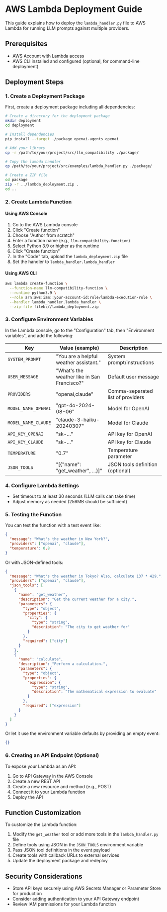 # AWS Lambda Deployment Guide

This guide explains how to deploy the `lambda_handler.py` file to AWS Lambda for running LLM prompts against multiple providers.

## Prerequisites

- AWS Account with Lambda access
- AWS CLI installed and configured (optional, for command-line deployment)

## Deployment Steps

### 1. Create a Deployment Package

First, create a deployment package including all dependencies:

```bash
# Create a directory for the deployment package
mkdir deployment
cd deployment

# Install dependencies
pip install --target ./package openai-agents openai

# Add your library
cp -r /path/to/your/project/src/llm_compatibility ./package/

# Copy the lambda handler
cp /path/to/your/project/src/examples/lambda_handler.py ./package/

# Create a ZIP file
cd package
zip -r ../lambda_deployment.zip .
cd ..
```

### 2. Create Lambda Function

#### Using AWS Console

1. Go to the AWS Lambda console
2. Click "Create function"
3. Choose "Author from scratch"
4. Enter a function name (e.g., `llm-compatibility-function`)
5. Select Python 3.9 or higher as the runtime
6. Click "Create function"
7. In the "Code" tab, upload the `lambda_deployment.zip` file
8. Set the handler to `lambda_handler.lambda_handler`

#### Using AWS CLI

```bash
aws lambda create-function \
  --function-name llm-compatibility-function \
  --runtime python3.9 \
  --role arn:aws:iam::your-account-id:role/lambda-execution-role \
  --handler lambda_handler.lambda_handler \
  --zip-file fileb://lambda_deployment.zip
```

### 3. Configure Environment Variables

In the Lambda console, go to the "Configuration" tab, then "Environment variables", and add the following:

| Key                 | Value (example)                             | Description                       |
| ------------------- | ------------------------------------------- | --------------------------------- |
| `SYSTEM_PROMPT`     | "You are a helpful weather assistant."      | System prompt/instructions        |
| `USER_MESSAGE`      | "What's the weather like in San Francisco?" | Default user message              |
| `PROVIDERS`         | "openai,claude"                             | Comma-separated list of providers |
| `MODEL_NAME_OPENAI` | "gpt-4o-2024-08-06"                         | Model for OpenAI                  |
| `MODEL_NAME_CLAUDE` | "claude-3-haiku-20240307"                   | Model for Claude                  |
| `API_KEY_OPENAI`    | "sk-..."                                    | API key for OpenAI                |
| `API_KEY_CLAUDE`    | "sk-..."                                    | API key for Claude                |
| `TEMPERATURE`       | "0.7"                                       | Temperature parameter             |
| `JSON_TOOLS`        | "[{\"name\": \"get_weather\", ...}]"        | JSON tools definition (optional)  |

### 4. Configure Lambda Settings

- Set timeout to at least 30 seconds (LLM calls can take time)
- Adjust memory as needed (256MB should be sufficient)

### 5. Testing the Function

You can test the function with a test event like:

```json
{
  "message": "What's the weather in New York?",
  "providers": ["openai", "claude"],
  "temperature": 0.8
}
```

Or with JSON-defined tools:

```json
{
  "message": "What's the weather in Tokyo? Also, calculate 137 * 429.",
  "providers": ["openai", "claude"],
  "json_tools": [
    {
      "name": "get_weather",
      "description": "Get the current weather for a city.",
      "parameters": {
        "type": "object",
        "properties": {
          "city": {
            "type": "string",
            "description": "The city to get weather for"
          }
        },
        "required": ["city"]
      }
    },
    {
      "name": "calculate",
      "description": "Perform a calculation.",
      "parameters": {
        "type": "object",
        "properties": {
          "expression": {
            "type": "string",
            "description": "The mathematical expression to evaluate"
          }
        },
        "required": ["expression"]
      }
    }
  ]
}
```

Or let it use the environment variable defaults by providing an empty event:

```json
{}
```

### 6. Creating an API Endpoint (Optional)

To expose your Lambda as an API:

1. Go to API Gateway in the AWS Console
2. Create a new REST API
3. Create a new resource and method (e.g., POST)
4. Connect it to your Lambda function
5. Deploy the API

## Function Customization

To customize the Lambda function:

1. Modify the `get_weather` tool or add more tools in the `lambda_handler.py` file
2. Define tools using JSON in the `JSON_TOOLS` environment variable
3. Pass JSON tool definitions in the event payload
4. Create tools with callback URLs to external services
5. Update the deployment package and redeploy

## Security Considerations

- Store API keys securely using AWS Secrets Manager or Parameter Store for production
- Consider adding authentication to your API Gateway endpoint
- Review IAM permissions for your Lambda function
